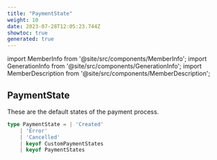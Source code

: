 ```yaml
---
title: "PaymentState"
weight: 10
date: 2023-07-28T12:05:23.744Z
showtoc: true
generated: true
---
```

<!-- This file was generated from the Vendure source. Do not modify. Instead, re-run the "docs:build" script -->
import MemberInfo from '@site/src/components/MemberInfo';
import GenerationInfo from '@site/src/components/GenerationInfo';
import MemberDescription from '@site/src/components/MemberDescription';


## PaymentState

<GenerationInfo sourceFile="packages/core/src/service/helpers/payment-state-machine/payment-state.ts" sourceLine="27" packageName="@vendure/core" />

These are the default states of the payment process.

```ts title="Signature"
type PaymentState = | 'Created'
    | 'Error'
    | 'Cancelled'
    | keyof CustomPaymentStates
    | keyof PaymentStates
```
